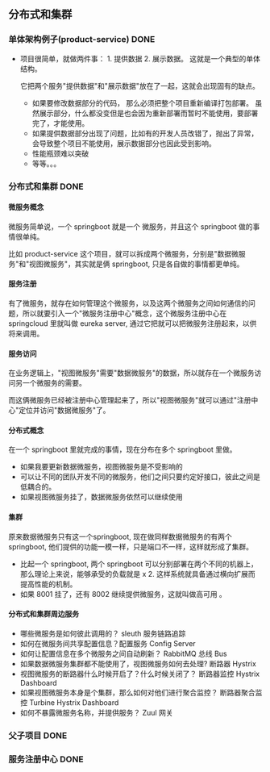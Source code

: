 ## 分布式和集群

### 单体架构例子(product-service) DONE
- 项目很简单，就做两件事： 1. 提供数据 2. 展示数据。 这就是一个典型的单体结构。

  它把两个服务"提供数据"和"展示数据"放在了一起，这就会出现固有的缺点。
    - 如果要修改数据部分的代码， 那么必须把整个项目重新编译打包部署。 虽然展示部分，什么都没变但是也会因为重新部署而暂时不能使用，要部署完了，才能使用。
    - 如果提供数据部分出现了问题，比如有的开发人员改错了，抛出了异常，会导致整个项目不能使用，展示数据部分也因此受到影响。
    - 性能瓶颈难以突破
    - 等等。。。

### 分布式和集群 DONE

#### 微服务概念
微服务简单说，一个 springboot 就是一个 微服务，并且这个 springboot 做的事情很单纯。 

比如 product-service 这个项目，就可以拆成两个微服务，分别是"数据微服务"和"视图微服务"，其实就是俩 springboot, 只是各自做的事情都更单纯。

#### 服务注册
有了微服务，就存在如何管理这个微服务，以及这两个微服务之间如何通信的问题，所以就要引入一个"微服务注册中心"概念，这个微服务注册中心在 springcloud
里就叫做 eureka server, 通过它把就可以把微服务注册起来，以供将来调用。

#### 服务访问
在业务逻辑上，"视图微服务"需要"数据微服务"的数据，所以就存在一个微服务访问另一个微服务的需要。

而这俩微服务已经被注册中心管理起来了，所以"视图微服务"就可以通过"注册中心"定位并访问"数据微服务"了。

#### 分布式概念
在一个 springboot 里就完成的事情，现在分布在多个 springboot 里做。
- 如果我要更新数据微服务，视图微服务是不受影响的
- 可以让不同的团队开发不同的微服务，他们之间只要约定好接口，彼此之间是低耦合的。
- 如果视图微服务挂了，数据微服务依然可以继续使用 

#### 集群
原来数据微服务只有这一个springboot, 现在做同样数据微服务的有两个 springboot, 他们提供的功能一模一样，只是端口不一样，这样就形成了集群。
- 比起一个 springboot, 两个 springboot 可以分别部署在两个不同的机器上，那么理论上来说，能够承受的负载就是 x 2. 这样系统就具备通过横向扩展而
提高性能的机制。
- 如果 8001 挂了，还有 8002 继续提供微服务，这就叫做高可用 。

#### 分布式和集群周边服务
- 哪些微服务是如何彼此调用的？ sleuth 服务链路追踪
- 如何在微服务间共享配置信息？配置服务 Config Server
- 如何让配置信息在多个微服务之间自动刷新？ RabbitMQ 总线 Bus
- 如果数据微服务集群都不能使用了，视图微服务如何去处理? 断路器 Hystrix
- 视图微服务的断路器什么时候开启了？什么时候关闭了？ 断路器监控 Hystrix Dashboard
- 如果视图微服务本身是个集群，那么如何对他们进行聚合监控？ 断路器聚合监控 Turbine Hystrix Dashboard
- 如何不暴露微服务名称，并提供服务？ Zuul 网关

### 父子项目 DONE

### 服务注册中心 DONE